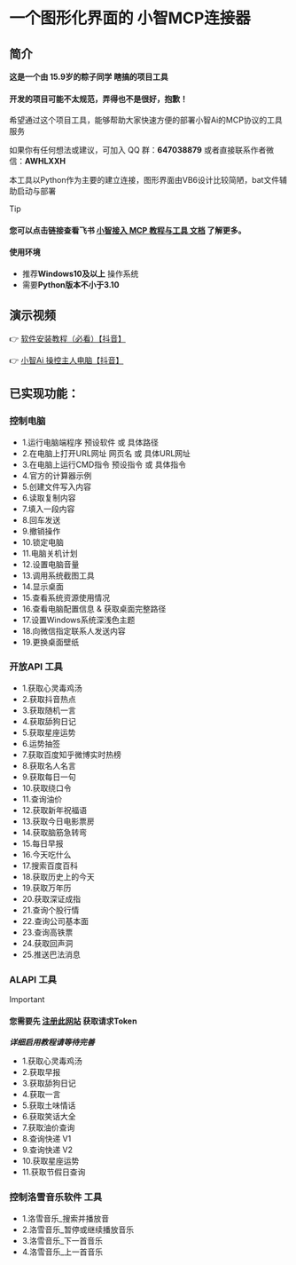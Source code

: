 # 一个图形化界面的 小智MCP连接器 

## 简介

**这是一个由 15.9岁的粽子同学 瞎搞的项目工具**

#### 开发的项目可能不太规范，弄得也不是很好，抱歉！

希望通过这个项目工具，能够帮助大家快速方便的部署小智Ai的MCP协议的工具服务

如果你有任何想法或建议，可加入 QQ 群：**647038879**
或者直接联系作者微信：**AWHLXXH**

本工具以Python作为主要的建立连接，图形界面由VB6设计比较简陋，bat文件辅助启动与部署

> [!TIP]
>
> #### 您可以点击链接查看飞书 [小智接入 MCP 教程与工具 文档](https://kcn80f4hacgs.feishu.cn/wiki/RTaHwEOp8iu6ACkXbrNcJ4GMnVg) 了解更多。


#### 使用环境

- 推荐**Windows10及以上** 操作系统
- 需要**Python版本不小于3.10**


## 演示视频

👉 [软件安装教程（必看）【抖音】](https://v.douyin.com/slJLweHvgs8/)

👉 [小智Ai 操控主人电脑【抖音】](https://v.douyin.com/QJAQ4tRSSt4/)




## 已实现功能：

### 控制电脑

- 1.运行电脑端程序 预设软件 或 具体路径
- 2.在电脑上打开URL网址 网页名 或 具体URL网址
- 3.在电脑上运行CMD指令 预设指令 或 具体指令
- 4.官方的计算器示例
- 5.创建文件写入内容
- 6.读取复制内容
- 7.填入一段内容
- 8.回车发送
- 9.撤销操作
- 10.锁定电脑
- 11.电脑关机计划
- 12.设置电脑音量
- 13.调用系统截图工具
- 14.显示桌面
- 15.查看系统资源使用情况
- 16.查看电脑配置信息 & 获取桌面完整路径
- 17.设置Windows系统深浅色主题
- 18.向微信指定联系人发送内容
- 19.更换桌面壁纸

###  开放API 工具

- 1.获取心灵毒鸡汤
- 2.获取抖音热点
- 3.获取随机一言
- 4.获取舔狗日记
- 5.获取星座运势
- 6.运势抽签
- 7.获取百度知乎微博实时热榜
- 8.获取名人名言
- 9.获取每日一句
- 10.获取绕口令
- 11.查询油价
- 12.获取新年祝福语
- 13.获取今日电影票房
- 14.获取脑筋急转弯
- 15.每日早报
- 16.今天吃什么
- 17.搜索百度百科
- 18.获取历史上的今天
- 19.获取万年历
- 20.获取深证成指
- 21.查询个股行情
- 22.查询公司基本面
- 23.查询高铁票
- 24.获取回声洞
- 25.推送巴法消息

### ALAPI 工具

> [!IMPORTANT]
>#### **您需要先 [注册此网站](https://www.alapi.cn/) 获取请求Token**
> 
> ***详细启用教程请等待完善***

 - 1.获取心灵毒鸡汤
 - 2.获取早报
 - 3.获取舔狗日记
 - 4.获取一言
 - 5.获取土味情话
 - 6.获取笑话大全
 - 7.获取油价查询
 - 8.查询快递 V1
 - 9.查询快递 V2
 - 10.获取星座运势
 - 11.获取节假日查询


### 控制洛雪音乐软件 工具
 - 1.洛雪音乐_搜索并播放音
 - 2.洛雪音乐_暂停或继续播放音乐
 - 3.洛雪音乐_下一首音乐
 - 4.洛雪音乐_上一首音乐
